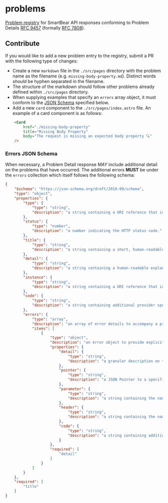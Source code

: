 # problems
[Problem registry](https://problems-registry.smartbear.com/) for SmartBear API responses conforming to Problem Details [RFC 9457](https://www.rfc-editor.org/info/rfc9457) (formally [RFC 7808](https://www.rfc-editor.org/info/rfc7807)).

## Contribute
If you would like to add a new problem entry to the registry, submit a PR with the following type of changes:

 - Create a new `markdown` file in the `./src/pages` directory with the problem name as the filename (e.g. `missing-body-property.md`). 
Distinct words _should_ be hyphen separated in the filename.
 - The structure of the markdown should follow other problems already defined within `./src/pages` directory.
 - When supplying examples that specify an `errors` array object, it must conform to the [JSON Schema](#errors-json-schema) specified below.
 - Add a new `card` component to the `./src/pages/index.astro` file. An example of a card component is as follows:

```HTML
    <Card
        href="./missing-body-property"
        title="Missing Body Property"
        body="The request is missing an expected body property 🔍"
    />
```

### Errors JSON Schema
When necessary, a Problem Detail response _MAY_ include additional detail on the problems that have occurred. The additional errors **MUST** be under the `errors` collection which itself follows the following schema:

```json
{
	"$schema": "https://json-schema.org/draft/2019-09/schema",
	"type": "object",
	"properties": {
		"type": {
			"type": "string",
			"description": "a string containing a URI reference that identifies the problem type. When this member is not present, its value is assumed to be `about:blank`."
		},
		"status": {
			"type": "number",
			"description": "a number indicating the HTTP status code."
		},
		"title": {
			"type": "string",
			"description": "a string containing a short, human-readable summary of the problem type."
		},
		"detail": {
			"type": "string",
			"description": "a string containing a human-readable explanation specific to this occurrence of the problem."
		},
		"instance": {
			"type": "string",
			"description": "a string containing a URI reference that identifies the specific occurrence of the problem."
		},
		"code": {
			"type": "string",
			"description": "a string containing additional provider specific codes to identify the error context."
		},
		"errors": {
			"type": "array",
			"description": "an array of error details to accompany a problem details response",
			"items": [
				{
					"type": "object",
					"description": "an error object to provide explicit details on a problem towards an API consumer",
					"properties": {
						"detail": {
							"type": "string",
							"description": "a granular description on the specific error related to a body property, query parameter, path parameters, and/or header"
						},
						"pointer": {
							"type": "string",
							"description": "a JSON Pointer to a specific request body property that is the source of error"
						},
						"parameter": {
							"type": "string",
							"description": "a string containing the name of the query or path parameter that is the source of error"
						},
						"header": {
							"type": "string",
							"description": "a string containing the name of the header that is the source of error"
						},
						"code": {
							"type": "string",
							"description": "a string containing additional provider specific codes to identify the error context."
						}
					},
					"required": [
						"detail"
					]
				}
			]
		}
	},
	"required": [
		"title"
	]
}
```
